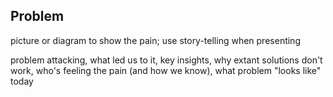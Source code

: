 
## Problem

  picture or diagram to show the pain; use story-telling when presenting  

  problem attacking, what led us to it, key insights, why extant solutions don't work, who's feeling the pain (and how we know), what problem "looks like" today 

